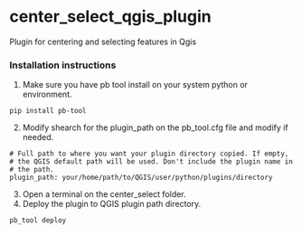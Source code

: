 # center_select_qgis_plugin
Plugin for centering and selecting features in Qgis


### Installation instructions

1. Make sure you have pb tool install on your system python or environment.
```
pip install pb-tool
```
2. Modify shearch for the plugin_path on the pb_tool.cfg file and modify if needed.
```
# Full path to where you want your plugin directory copied. If empty,
# the QGIS default path will be used. Don't include the plugin name in
# the path.
plugin_path: your/home/path/to/QGIS/user/python/plugins/directory

```
3. Open a terminal on the center_select folder.
4. Deploy the plugin to QGIS plugin path directory.
```
pb_tool deploy
```
